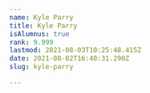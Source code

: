 ```yaml
---
name: Kyle Parry
title: Kyle Parry
isAlumnus: true
rank: 9.999
lastmod: 2021-08-03T10:25:48.415Z
date: 2021-08-02T16:40:31.290Z
slug: kyle-parry

---
```

